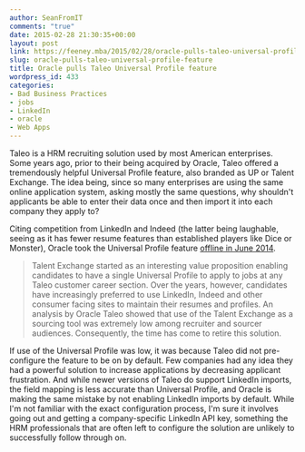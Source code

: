 ```yaml
---
author: SeanFromIT
comments: "true"
date: 2015-02-28 21:30:35+00:00
layout: post
link: https://feeney.mba/2015/02/28/oracle-pulls-taleo-universal-profile-feature/
slug: oracle-pulls-taleo-universal-profile-feature
title: Oracle pulls Taleo Universal Profile feature
wordpress_id: 433
categories:
- Bad Business Practices
- jobs
- LinkedIn
- oracle
- Web Apps
---
```


Taleo is a HRM recruiting solution used by most American enterprises. Some years ago, prior to their being acquired by Oracle, Taleo offered a tremendously helpful Universal Profile feature, also branded as UP or Talent Exchange. The idea being, since so many enterprises are using the same online application system, asking mostly the same questions, why shouldn't applicants be able to enter their data once and then import it into each company they apply to?

Citing competition from LinkedIn and Indeed (the latter being laughable, seeing as it has fewer resume features than established players like Dice or Monster), Oracle took the Universal Profile feature [offline in June 2014](https://cloud.oracle.com/_downloads/SaaSReadiness_Taleo_WhatsNewPDF/Taleo_14A_Whats_New.pdf).


<blockquote>Talent Exchange started as an interesting value proposition enabling candidates to have a single Universal Profile to apply to jobs at any Taleo customer career section. Over the years, however, candidates have increasingly preferred to use LinkedIn, Indeed and other consumer facing sites to maintain their resumes and profiles. An analysis by Oracle Taleo showed that use of the Talent Exchange as a sourcing tool was extremely low among recruiter and sourcer audiences. Consequently, the time has come to retire this solution.</blockquote>


If use of the Universal Profile was low, it was because Taleo did not pre-configure the feature to be on by default. Few companies had any idea they had a powerful solution to increase applications by decreasing applicant frustration. And while newer versions of Taleo do support LinkedIn imports, the field mapping is less accurate than Universal Profile, and Oracle is making the same mistake by not enabling LinkedIn imports by default. While I'm not familiar with the exact configuration process, I'm sure it involves going out and getting a company-specific LinkedIn API key, something the HRM professionals that are often left to configure the solution are unlikely to successfully follow through on.
